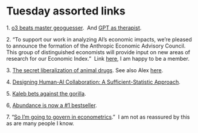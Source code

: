 # Tuesday assorted links

1\. [o3 beats master geoguesser](https://sampatt.com/blog/2025-04-28-can-o3-beat-a-geoguessr-master).  And [GPT as therapist](https://paulmsherman.substack.com/p/the-ai-will-see-you-now?r=2bdva&utm_medium=ios&triedRedirect=true).

2\. “To support our work in analyzing AI’s economic impacts, we’re pleased to announce the formation of the Anthropic Economic Advisory Council. This group of distinguished economists will provide input on new areas of research for our Economic Index.”  Link [here](https://x.com/anthropicai/status/1916873304914149636?s=61), I am happy to be a member.

3\. [The secret liberalization of animal drugs](https://www.worksinprogress.news/p/the-secret-liberalization-of-animal). See also Alex [here](https://marginalrevolution.com/marginalrevolution/2024/01/conditional-approval.html).

4\. [Designing Human-AI Collaboration: A Sufficient-Statistic Approach](https://alexmoehring.com/assets/pdf/agarwal-et-al-sufficient-statistic.pdf).

5\. [Kaleb bets against the gorilla](https://x.com/cowboyKal3b/status/1916698994904089003).

6, [Abundance is now a #1 bestseller](https://x.com/MattZeitlin/status/1916653809306112030).

7\. “[So I’m going to govern in econometrics](https://x.com/evavivalt/status/1917044689980506347).”  I am not as reassured by this as are many people I know.